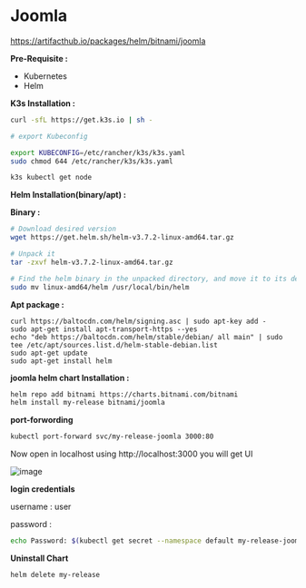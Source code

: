 # Joomla

https://artifacthub.io/packages/helm/bitnami/joomla

**Pre-Requisite :**

- Kubernetes
- Helm

**K3s Installation :**

```bash
curl -sfL https://get.k3s.io | sh -

# export Kubeconfig

export KUBECONFIG=/etc/rancher/k3s/k3s.yaml
sudo chmod 644 /etc/rancher/k3s/k3s.yaml

k3s kubectl get node
```
**Helm Installation(binary/apt) :**

**Binary :**

```bash
# Download desired version 
wget https://get.helm.sh/helm-v3.7.2-linux-amd64.tar.gz

# Unpack it 
tar -zxvf helm-v3.7.2-linux-amd64.tar.gz

# Find the helm binary in the unpacked directory, and move it to its desired destination
sudo mv linux-amd64/helm /usr/local/bin/helm
```
**Apt package :**
```
curl https://baltocdn.com/helm/signing.asc | sudo apt-key add -
sudo apt-get install apt-transport-https --yes
echo "deb https://baltocdn.com/helm/stable/debian/ all main" | sudo tee /etc/apt/sources.list.d/helm-stable-debian.list
sudo apt-get update
sudo apt-get install helm
```
**joomla helm chart Installation :**

```bash
helm repo add bitnami https://charts.bitnami.com/bitnami
helm install my-release bitnami/joomla
```

**port-forwording**

```bash
kubectl port-forward svc/my-release-joomla 3000:80
```

Now open in localhost using http://localhost:3000 you will get UI

![image](https://user-images.githubusercontent.com/82368153/146913158-9d1ffc3a-a426-4ccf-8600-2d9fb89d89f7.png)

**login credentials**

username : user

password : 
```bash
echo Password: $(kubectl get secret --namespace default my-release-joomla -o jsonpath="{.data.joomla-password}" | base64 --decode)
```

**Uninstall Chart**

```bash
helm delete my-release
```





